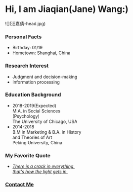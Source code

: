 # Hi, I am **Jiaqian(Jane) Wang**:)

<div style="width:50%">![](汪嘉倩-head.jpg)

### **Personal Facts**
* Birthday: 01/19
* Hometown: Shanghai, China

### **Research Interest**
* Judgment and decision-making
* Information processing    

### **Education Background**
* 2018-2019(Expected)    
  M.A. in Social Sciences (Psychology)    
  The University of Chicago, USA
* 2014-2018           
  B.M in Marketing & B.A. in History and Theories of Art     
  Peking University, China

### **My Favorite Quote**
* [*There is a crack in everything, that's how the light gets in.*](https://qz.com/835076/leonard-cohens-anthem-the-story-of-the-line-there-is-a-crack-in-everything-thats-how-the-light-gets-in/)    

### **[Contact Me](jiaqianwang@uchicago.edu)**